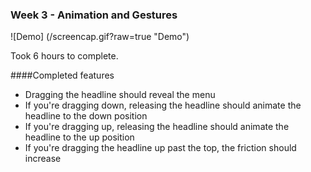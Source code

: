 ### Week 3 - Animation and Gestures

![Demo] (/screencap.gif?raw=true "Demo")

Took 6 hours to complete.

####Completed features
- Dragging the headline should reveal the menu
- If you're dragging down, releasing the headline should animate the headline to the down position
- If you're dragging up, releasing the headline should animate the headline to the up position
- If you're dragging the headline up past the top, the friction should increase